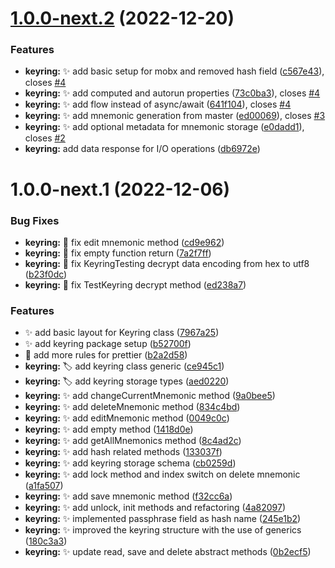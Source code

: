 # [1.0.0-next.2](https://github.com/nabla-studio/nablajs/compare/keyring-v1.0.0-next.1...keyring-v1.0.0-next.2) (2022-12-20)


### Features

* **keyring:** :sparkles: add basic setup for mobx and removed hash field ([c567e43](https://github.com/nabla-studio/nablajs/commit/c567e43b42437b8e33bd3e301562661e1c32101e)), closes [#4](https://github.com/nabla-studio/nablajs/issues/4)
* **keyring:** :sparkles: add computed and autorun properties ([73c0ba3](https://github.com/nabla-studio/nablajs/commit/73c0ba3850398c1aa7fe8e81619799fcf83a2d5a)), closes [#4](https://github.com/nabla-studio/nablajs/issues/4)
* **keyring:** :sparkles: add flow instead of async/await ([641f104](https://github.com/nabla-studio/nablajs/commit/641f1048bb51acc486cb3e7a12363bb9651ee5a6)), closes [#4](https://github.com/nabla-studio/nablajs/issues/4)
* **keyring:** :sparkles: add mnemonic generation from master ([ed00069](https://github.com/nabla-studio/nablajs/commit/ed000693071679ccb794263b9aff56ec00ff498a)), closes [#3](https://github.com/nabla-studio/nablajs/issues/3)
* **keyring:** :sparkles: add optional metadata for mnemonic storage ([e0dadd1](https://github.com/nabla-studio/nablajs/commit/e0dadd13248f515a257d03203ea3fb7a8fcc10b0)), closes [#2](https://github.com/nabla-studio/nablajs/issues/2)
* **keyring:** add data response for I/O operations ([db6972e](https://github.com/nabla-studio/nablajs/commit/db6972eb9f0358640b20187dff44ac5e8ed0d25d))

# 1.0.0-next.1 (2022-12-06)


### Bug Fixes

* **keyring:** :bug: fix edit mnemonic method ([cd9e962](https://github.com/nabla-studio/nablajs/commit/cd9e9627b47404f206fc3a6a6fc82ca0c684ccec))
* **keyring:** :bug: fix empty function return ([7a2f7ff](https://github.com/nabla-studio/nablajs/commit/7a2f7ff723a5b7ca8a4fca5265bc4734ef80466e))
* **keyring:** :bug: fix KeyringTesting decrypt data encoding from hex to utf8 ([b23f0dc](https://github.com/nabla-studio/nablajs/commit/b23f0dc71cdfe8c876fc7bb89edca1354f0c6589))
* **keyring:** :bug: fix TestKeyring decrypt method ([ed238a7](https://github.com/nabla-studio/nablajs/commit/ed238a76ebcab5cc5148876c2e6e9b0b2d176c5b))


### Features

* :sparkles: add basic layout for Keyring class ([7967a25](https://github.com/nabla-studio/nablajs/commit/7967a25f3e5a3ac8b12c35fbf1997555bcc704fe))
* :sparkles: add keyring package setup ([b52700f](https://github.com/nabla-studio/nablajs/commit/b52700f8c5eddabcdfa2bd6744b78a0d3dd655ad))
* :wrench: add more rules for prettier ([b2a2d58](https://github.com/nabla-studio/nablajs/commit/b2a2d582fbd69c3534583cccdd820625418c968a))
* **keyring:** :label: add keyring class generic ([ce945c1](https://github.com/nabla-studio/nablajs/commit/ce945c158e206d1481d18d382d2b1624714e7c4d))
* **keyring:** :label: add keyring storage types ([aed0220](https://github.com/nabla-studio/nablajs/commit/aed02200108503dea8d88c7055fb6bbfcc639c12))
* **keyring:** :sparkles: add changeCurrentMnemonic method ([9a0bee5](https://github.com/nabla-studio/nablajs/commit/9a0bee53da1b476972fa8acecf5d51981239e037))
* **keyring:** :sparkles: add deleteMnemonic method ([834c4bd](https://github.com/nabla-studio/nablajs/commit/834c4bd267828eddf39b73be9fc8185ac3c57799))
* **keyring:** :sparkles: add editMnemonic method ([0049c0c](https://github.com/nabla-studio/nablajs/commit/0049c0c252ebef9622cc0f9d2c17e4c955927fae))
* **keyring:** :sparkles: add empty method ([1418d0e](https://github.com/nabla-studio/nablajs/commit/1418d0ecb865304a321499cf52d68e05cbab2b73))
* **keyring:** :sparkles: add getAllMnemonics method ([8c4ad2c](https://github.com/nabla-studio/nablajs/commit/8c4ad2cb577c3d7f3e52f043dd61696c6db7543e))
* **keyring:** :sparkles: add hash related methods ([133037f](https://github.com/nabla-studio/nablajs/commit/133037f543e8536fd295f9e5d477c44d56c77e3a))
* **keyring:** :sparkles: add keyring storage schema ([cb0259d](https://github.com/nabla-studio/nablajs/commit/cb0259df175f16803626de251b31124c3f07d467))
* **keyring:** :sparkles: add lock method and index switch on delete mnemonic ([a1fa507](https://github.com/nabla-studio/nablajs/commit/a1fa50776f3be8ac772a4fcde287fc3ee11ca9b0))
* **keyring:** :sparkles: add save mnemonic method ([f32cc6a](https://github.com/nabla-studio/nablajs/commit/f32cc6a4b2787fde8a292353846a37060487f39d))
* **keyring:** :sparkles: add unlock, init methods and refactoring ([4a82097](https://github.com/nabla-studio/nablajs/commit/4a8209747b91cb45d8d8acd4d04ef6ba987078cd))
* **keyring:** :sparkles: implemented passphrase field as hash name ([245e1b2](https://github.com/nabla-studio/nablajs/commit/245e1b2d142ad1ba8438a3ba5fc79497e94bc1ba))
* **keyring:** :sparkles: improved the keyring structure with the use of generics ([180c3a3](https://github.com/nabla-studio/nablajs/commit/180c3a344042b5f6d840036bb49ff070ec45600c))
* **keyring:** :sparkles: update read, save and delete abstract methods ([0b2ecf5](https://github.com/nabla-studio/nablajs/commit/0b2ecf5efcdf5eaffd6287a2401a37b217e9cc19))
